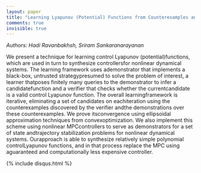 ```yaml
---
layout: paper
title: "Learning Lyapunov (Potential) Functions from Counterexamples and Demonstrations"
comments: true
invisible: true
---
```


<p class="text-left"><i>Authors: Hadi Ravanbakhsh, Sriram Sankaranarayanan</i></p>

We present a technique for learning control Lyapunov (potential)functions, which are used in turn to  synthesize controllersfor nonlinear dynamical systems.  The learning framework uses ademonstrator that implements a black-box, untrusted strategypresumed to solve the problem of interest, a learner thatposes finitely many queries to the demonstrator to infer a candidatefunction and a verifier that checks whether the currentcandidate is a valid control Lyapunov function. The overall learningframework is iterative, eliminating a set of candidates on eachiteration using the counterexamples discovered by the verifier andthe demonstrations over these counterexamples. We prove itsconvergence using ellipsoidal approximation techniques from convexoptimization. We also implement this scheme using nonlinear MPCcontrollers to serve as demonstrators for a set of state andtrajectory stabilization problems for nonlinear dynamical systems. Ourapproach is able to synthesize relatively simple polynomial controlLyapunov functions, and in that process replace the MPC using aguaranteed and computationally less expensive controller.

{% include disqus.html %}